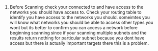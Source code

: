 1. Before Scanning check your connected to and have access to the networks you should have access to. Check your routing table to identify you have access to the networks you should. someimtes you will know what networks you should be able to access other types you wont but its better to confirm you can access a network before beginning scanning since if your scanning multiple subnets and the results return nothing for particular subnet because you dont have access but there is actually important targets there this is a problem.



